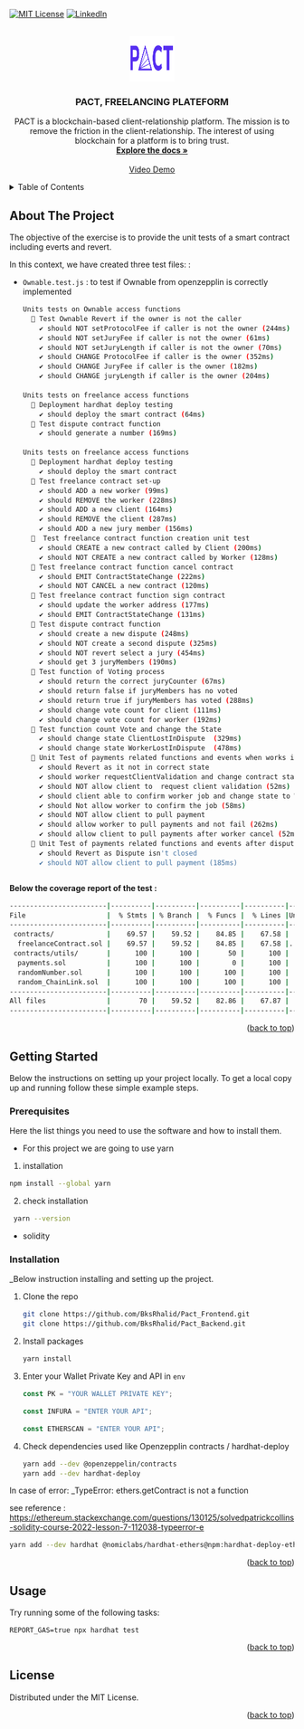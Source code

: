 <a name="readme-top"></a>

[![MIT License][license-shield]][license-url]
[![LinkedIn][linkedin-shield]][linkedin-url]

<!-- PROJECT LOGO -->
<br />
<div align="center">
  <a href="https://github.com/BksRhalid/">
    <img src="public/img/pactLogo.png" alt="Logo" width="80" height="80">
  </a>

  <h3 align="center">PACT, FREELANCING PLATEFORM</h3>

  <p align="center">
    PACT is a blockchain-based client-relationship platform. The mission is to remove the friction in the client-relationship. The interest of using blockchain for a platform is to bring trust.
    <br />
    <a href="https://github.com/BksRhalid/Pact_Frontend.git"><strong>Explore the docs »</strong></a>
    <br />
    <br />
    <a href="https://drive.google.com/file/d/1Vyh0pAuHNHYqMDo-ZWH71mUt8EWrTdN8/view">Video Demo</a>
  </p>
</div>

<!-- TABLE OF CONTENTS -->
<details>
  <summary>Table of Contents</summary>
  <ol>
    <li>
      <a href="#about-the-project">About The Project</a>
    </li>
    <li>
      <a href="#getting-started">Getting Started</a>
      <ul>
        <li><a href="#prerequisites">Prerequisites</a></li>
        <li><a href="#installation">Installation</a></li>
      </ul>
    </li>
    <li><a href="#usage">Usage</a></li>
    <li><a href="#contributing">Contributing</a></li>
    <li><a href="#license">License</a></li>
    <li><a href="#acknowledgments">Acknowledgments</a></li>
  </ol>
</details>

<!-- ABOUT THE PROJECT -->

## About The Project

<!-- [![Product Name Screen Shot][product-screenshot]](https://example.com) -->

The objective of the exercise is to provide the unit tests of a smart contract including everts and revert.

In this context, we have created three test files: :

- `Ownable.test.js` : to test if Ownable from openzepplin is correctly implemented
  <br>

  ```sh
  Units tests on Ownable access functions
    🔎 Test Ownable Revert if the owner is not the caller
      ✔ should NOT setProtocolFee if caller is not the owner (244ms)
      ✔ should NOT setJuryFee if caller is not the owner (61ms)
      ✔ should NOT setJuryLength if caller is not the owner (70ms)
      ✔ should CHANGE ProtocolFee if caller is the owner (352ms)
      ✔ should CHANGE JuryFee if caller is the owner (182ms)
      ✔ should CHANGE juryLength if caller is the owner (204ms)

  Units tests on freelance access functions
    🔎 Deployment hardhat deploy testing
      ✔ should deploy the smart contract (64ms)
    🔎 Test dispute contract function
      ✔ should generate a number (169ms)

  Units tests on freelance access functions
    🔎 Deployment hardhat deploy testing
      ✔ should deploy the smart contract
    🔎 Test freelance contract set-up
      ✔ should ADD a new worker (99ms)
      ✔ should REMOVE the worker (228ms)
      ✔ should ADD a new client (164ms)
      ✔ should REMOVE the client (287ms)
      ✔ should ADD a new jury member (156ms)
    🔎  Test freelance contract function creation unit test
      ✔ should CREATE a new contract called by Client (200ms)
      ✔ should NOT CREATE a new contract called by Worker (128ms)
    🔎 Test freelance contract function cancel contract
      ✔ should EMIT ContractStateChange (222ms)
      ✔ should NOT CANCEL a new contract (120ms)
    🔎 Test freelance contract function sign contract
      ✔ should update the worker address (177ms)
      ✔ should EMIT ContractStateChange (131ms)
    🔎 Test dispute contract function
      ✔ should create a new dispute (248ms)
      ✔ should NOT create a second dispute (325ms)
      ✔ should NOT revert select a jury (454ms)
      ✔ should get 3 juryMembers (190ms)
    🔎 Test function of Voting process
      ✔ should return the correct juryCounter (67ms)
      ✔ should return false if juryMembers has no voted
      ✔ should return true if juryMembers has voted (288ms)
      ✔ should change vote count for client (111ms)
      ✔ should change vote count for worker (192ms)
    🔎 Test function count Vote and change the State
      ✔ should change state ClientLostInDispute  (329ms)
      ✔ should change state WorkerLostInDispute  (478ms)
    🔎 Unit Test of payments related functions and events when works is confirm by Clients
      ✔ should Revert as it not in correct state
      ✔ should worker requestClientValidation and change contract state to WaitingClientReview  (125ms)
      ✔ should NOT allow client to  request client validation (52ms)
      ✔ should client able to confirm worker job and change state to WorkFinishedSuccessufully (190ms)
      ✔ should Not allow worker to confirm the job (58ms)
      ✔ should NOT allow client to pull payment
      ✔ should allow worker to pull payments and not fail (262ms)
      ✔ should allow client to pull payments after worker cancel (52ms)
    🔎 Unit Test of payments related functions and events after dispute opened
      ✔ should Revert as Dispute isn't closed
      ✔ should NOT allow client to pull payment (185ms)
  ```

  ```

  ```

<strong> Below the coverage report of the test :</strong>

```sh
------------------------|----------|----------|----------|----------|----------------|
File                    |  % Stmts | % Branch |  % Funcs |  % Lines |Uncovered Lines |
------------------------|----------|----------|----------|----------|----------------|
 contracts/             |    69.57 |    59.52 |    84.85 |    67.58 |                |
  freelanceContract.sol |    69.57 |    59.52 |    84.85 |    67.58 |... 674,675,676 |
 contracts/utils/       |      100 |      100 |       50 |      100 |                |
  payments.sol          |      100 |      100 |        0 |      100 |                |
  randomNumber.sol      |      100 |      100 |      100 |      100 |                |
  random_ChainLink.sol  |      100 |      100 |      100 |      100 |                |
------------------------|----------|----------|----------|----------|----------------|
All files               |       70 |    59.52 |    82.86 |    67.87 |                |
------------------------|----------|----------|----------|----------|----------------|

```

<p align="right">(<a href="#readme-top">back to top</a>)</p>

<!-- GETTING STARTED -->

## Getting Started

Below the instructions on setting up your project locally. To get a local copy up and running follow these simple example steps.

### Prerequisites

Here the list things you need to use the software and how to install them.

- For this project we are going to use yarn

1. installation

```sh
npm install --global yarn
```

2. check installation

```sh
 yarn --version
```

- solidity

### Installation

\_Below instruction installing and setting up the project.

1. Clone the repo

   ```sh
   git clone https://github.com/BksRhalid/Pact_Frontend.git
   git clone https://github.com/BksRhalid/Pact_Backend.git

   ```

2. Install packages

   ```sh
   yarn install
   ```

3. Enter your Wallet Private Key and API in `env`

   ```js
   const PK = "YOUR WALLET PRIVATE KEY";
   ```

   ```js
   const INFURA = "ENTER YOUR API";
   ```

   ```js
   const ETHERSCAN = "ENTER YOUR API";
   ```

4. Check dependencies used like Openzepplin contracts / hardhat-deploy

   ```sh
   yarn add --dev @openzeppelin/contracts
   yarn add --dev hardhat-deploy
   ```

In case of error:
\_TypeError: ethers.getContract is not a function

see reference : <https://ethereum.stackexchange.com/questions/130125/solvedpatrickcollins-solidity-course-2022-lesson-7-112038-typeerror-e>

```sh
yarn add --dev hardhat @nomiclabs/hardhat-ethers@npm:hardhat-deploy-ethers ethers
```

<p align="right">(<a href="#readme-top">back to top</a>)</p>

<!-- USAGE EXAMPLES -->

## Usage

Try running some of the following tasks:

```shell
REPORT_GAS=true npx hardhat test
```

<p align="right">(<a href="#readme-top">back to top</a>)</p>

<!-- LICENSE -->

## License

Distributed under the MIT License.

<p align="right">(<a href="#readme-top">back to top</a>)</p>

<!-- MARKDOWN LINKS & IMAGES -->
<!-- https://www.markdownguide.org/basic-syntax/#reference-style-links -->

[license-shield]: https://img.shields.io/github/license/othneildrew/Best-README-Template.svg?style=for-the-badge
[license-url]: https://github.com/othneildrew/Best-README-Template/blob/master/LICENSE.txt
[linkedin-shield]: https://img.shields.io/badge/-LinkedIn-black.svg?style=for-the-badge&logo=linkedin&colorB=555
[linkedin-url]: https://linkedin.com/in/rhalid

```

```
